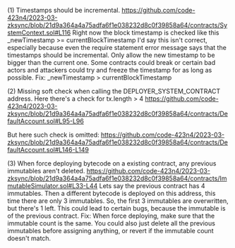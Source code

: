 (1) Timestamps should be incremental.
https://github.com/code-423n4/2023-03-zksync/blob/21d9a364a4a75adfa6f1e038232d8c0f39858a64/contracts/SystemContext.sol#L116
Right now the block timestamp is checked like this _newTimestamp >= currentBlockTimestamp
I'd say this isn't correct, especially because even the require statement error message says that the timestamps should be incremental. Only allow the new timestamp to be bigger than the current one.
Some contracts could break or certain bad actors and attackers could try and freeze the timestamp for as long as possible.
Fix: _newTimestamp > currentBlockTimestamp

(2) Missing soft check when calling the DEPLOYER_SYSTEM_CONTRACT address.
Here there's a check for tx.length > 4 https://github.com/code-423n4/2023-03-zksync/blob/21d9a364a4a75adfa6f1e038232d8c0f39858a64/contracts/DefaultAccount.sol#L95-L96

But here such check is omitted: https://github.com/code-423n4/2023-03-zksync/blob/21d9a364a4a75adfa6f1e038232d8c0f39858a64/contracts/DefaultAccount.sol#L146-L149

(3) When force deploying bytecode on a existing contract, any previous immutables aren't deleted.
https://github.com/code-423n4/2023-03-zksync/blob/21d9a364a4a75adfa6f1e038232d8c0f39858a64/contracts/ImmutableSimulator.sol#L33-L44
Lets say the previous contract has 4 immutables. Then a different bytecode is deployed on this address, this time there are only 3 immutables. So, the first 3 immutables are overwritten, but there's 1 left. This could lead to certain bugs, because the immutable is of the previous contract.
Fix:
When force deploying, make sure that the immutable count is the same.
You could also just delete all the previous immutables before assigning anything, or revert if the immutable count doesn't match.
